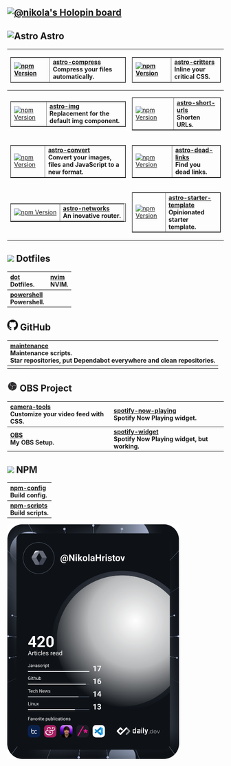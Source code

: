 ## <a href="https://holopin.io/@nikola"><picture><img alt="@nikola's Holopin board" src="https://holopin.io/api/user/board?user=nikola" /></picture></a>

## <picture><source media="(prefers-color-scheme: dark)" srcset="https://astro.build/assets/press/logomark-dark.svg"><source media="(prefers-color-scheme: light)" srcset="https://astro.build/assets/press/logomark-light.svg"><img width="25" alt="Astro" src="https://astro.build/assets/press/logomark-light.svg"></picture> Astro

| <table border="none"><tr><td valign="center">[![npm Version](https://img.shields.io/npm/v/astro-compress?label=version&logo=npm&color=black&logoColor=white&labelColor=black&logoWidth=15)][astro-compress]</td><td>**[astro-compress] <br /> Compress your files automatically.** </td></tr></table>                       | <table border="none"><tr><td valign="center">[![npm Version](https://img.shields.io/npm/v/astro-critters?label=version&logo=npm&color=black&logoColor=white&labelColor=black&logoWidth=15)][astro-critters]</td><td>**[astro-critters] <br /> Inline your critical CSS.** </td></tr></table>                             |
| :-------------------------------------------------------------------------------------------------------------------------------------------------------------------------------------------------------------------------------------------------------------------------------------------------------------------------- | :----------------------------------------------------------------------------------------------------------------------------------------------------------------------------------------------------------------------------------------------------------------------------------------------------------------------- |
| <table border="none"><tr><td valign="center">[![npm Version](https://img.shields.io/npm/v/astro-img?label=version&logo=npm&color=black&logoColor=white&labelColor=black&logoWidth=15)][astro-img]</td><td>**[astro-img] <br /> Replacement for the default img component.**</td></tr></table>                               | <table border="none"><tr><td valign="center">[![npm Version](https://img.shields.io/npm/v/astro-short-urls?label=version&logo=npm&color=black&logoColor=white&labelColor=black&logoWidth=15)][astro-short-urls]</td> <td> **[astro-short-urls] <br /> Shorten URLs.** </td></tr></table>                                 |
| <table border="none"><tr><td valign="center">[![npm Version](https://img.shields.io/npm/v/astro-convert?label=version&logo=npm&color=black&logoColor=white&labelColor=black&logoWidth=15)][astro-convert]</td><td> **[astro-convert] <br /> Convert your images, files and JavaScript to a new format.** </td></tr></table> | <table border="none"><tr><td valign="center"> [![npm Version](https://img.shields.io/npm/v/astro-dead-links?label=version&logo=npm&color=black&logoColor=white&labelColor=black&logoWidth=15)][astro-dead-links]</td><td>**[astro-dead-links] <br /> Find you dead links.** </td></tr></table>                           |
| <table border="none"><tr><td valign="center">[![npm Version](https://img.shields.io/npm/v/astro-networks?label=version&logo=npm&color=black&logoColor=white&labelColor=black&logoWidth=15)][astro-networks]</td><td>**[astro-networks] <br /> An inovative router.** </td></tr></table>                                     | <table border="none"><tr><td valign="center">[![npm Version](https://img.shields.io/npm/v/astro-starter-template?label=version&logo=npm&color=black&logoColor=white&labelColor=black&logoWidth=15)][astro-starter-template]</td><td> **[astro-starter-template] <br /> Opinionated starter template.**</td></tr></table> |

## <img src="https://raw.githubusercontent.com/jglovier/dotfiles-logo/master/dotfiles-logo-icon.png" width="16" /> Dotfiles

| **[dot] <br /> Dotfiles.**          | **[nvim] <br /> NVIM.** |
| :---------------------------------- | :---------------------- |
| **[powershell] <br /> Powershell.** |                         |

## <picture><source media="(prefers-color-scheme: dark)" srcset="https://raw.githubusercontent.com/nikolaxhristov/nikolaxhristov/main/.github/img/GitHub-Mark-Light-32px.png"><source media="(prefers-color-scheme: light)" srcset="https://raw.githubusercontent.com/nikolaxhristov/nikolaxhristov/main/.github/img/GitHub-Mark-32px.png"><img width="25" alt="GitHub" src="https://raw.githubusercontent.com/nikolaxhristov/nikolaxhristov/main/.github/img/GitHub-Mark-32px.png"></picture> GitHub

| **[maintenance] <br /> Maintenance scripts. <br />Star repositories, put Dependabot everywhere and clean repositories.** |
| :----------------------------------------------------------------------------------------------------------------------- |
|                                                                                                                          |

## <img src="https://raw.githubusercontent.com/nikolaxhristov/nikolaxhristov/main/.github/img/obs-logo.svg" width="24" height="24" /> OBS Project

| **[camera-tools] <br /> Customize your video feed with CSS.** | **[spotify-now-playing] <br /> Spotify Now Playing widget.**         |
| :------------------------------------------------------------ | :------------------------------------------------------------------- |
| **[OBS] <br /> My OBS Setup.**                                | **[spotify-widget] <br /> Spotify Now Playing widget, but working.** |

## <img src="https://raw.githubusercontent.com/npm/logos/master/npm%20square/n.svg" width="22" /> NPM

| **[npm-config] <br /> Build config.**   |
| :-------------------------------------- |
| **[npm-scripts] <br /> Build scripts.** |

<a href="https://app.daily.dev/nikolahristov"><img src="https://github.com/nikolaxhristov/nikolaxhristov/blob/main/devcard.svg?rev=hs2VsNVqDK" width="400" alt="Nikola's Dev Card"/></a>

[astro-compress]: https://github.com/Lightrix/astro-compress
[astro-convert]: https://github.com/Lightrix/astro-convert
[astro-critters]: https://github.com/Lightrix/astro-critters
[astro-dead-links]: https://github.com/Lightrix/astro-dead-links
[astro-img]: https://github.com/Lightrix/astro-img
[astro-networks]: https://github.com/Lightrix/astro-networks
[astro-short-urls]: https://github.com/Lightrix/astro-short-urls
[astro-starter-template]: https://github.com/Lightrix/astro-starter-template
[astro]: https://github.com/withastro/astro
[camera-tools]: https://github.com/nikolaxhristov/camera-tools
[dot]: https://github.com/nikolaxhristov/dot
[maintenance]: https://github.com/nikolaxhristov/maintenance
[npm-config]: https://github.com/Lightrix/npm/tree/main/config
[npm-scripts]: https://github.com/Lightrix/npm/tree/main/scripts
[nvim]: https://github.com/nikolaxhristov/nvim
[obs project]: https://github.com/obsproject/obs-studio
[obs]: https://github.com/nikolaxhristov/obs
[powershell]: https://github.com/nikolaxhristov/powershell
[zsh]: https://github.com/nikolaxhristov/zsh
[spotify-now-playing]: https://github.com/nikolaxhristov/spotify-now-playing
[spotify-widget]: https://github.com/nikolaxhristov/spotify-widget
[@yesmaintenance/scripts]: https://npmjs.org/@yesmaintenance/scripts

